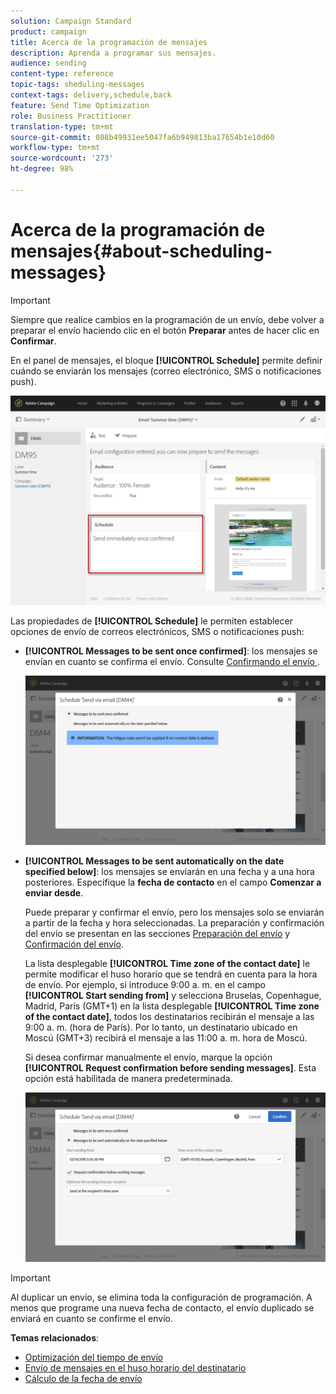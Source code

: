 ```yaml
---
solution: Campaign Standard
product: campaign
title: Acerca de la programación de mensajes
description: Aprenda a programar sus mensajes.
audience: sending
content-type: reference
topic-tags: sheduling-messages
context-tags: delivery,schedule,back
feature: Send Time Optimization
role: Business Practitioner
translation-type: tm+mt
source-git-commit: 088b49931ee5047fa6b949813ba17654b1e10d60
workflow-type: tm+mt
source-wordcount: '273'
ht-degree: 98%

---
```



# Acerca de la programación de mensajes{#about-scheduling-messages}

>[!IMPORTANT]
>
>Siempre que realice cambios en la programación de un envío, debe volver a preparar el envío haciendo clic en el botón **Preparar** antes de hacer clic en **Confirmar**.

En el panel de mensajes, el bloque **[!UICONTROL Schedule]** permite definir cuándo se enviarán los mensajes (correo electrónico, SMS o notificaciones push).

![](assets/delivery_dashboard.png)

Las propiedades de **[!UICONTROL Schedule]** le permiten establecer opciones de envío de correos electrónicos, SMS o notificaciones push:

* **[!UICONTROL Messages to be sent once confirmed]**: los mensajes se envían en cuanto se confirma el envío. Consulte [Confirmando el envío ](../../sending/using/confirming-the-send.md) .

   ![](assets/delivery_planning_1.png)

* **[!UICONTROL Messages to be sent automatically on the date specified below]**: los mensajes se enviarán en una fecha y a una hora posteriores. Especifique la **fecha de contacto** en el campo **Comenzar a enviar desde**.

   Puede preparar y confirmar el envío, pero los mensajes solo se enviarán a partir de la fecha y hora seleccionadas. La preparación y confirmación del envío se presentan en las secciones [Preparación del envío](../../sending/using/preparing-the-send.md) y [Confirmación del envío](../../sending/using/confirming-the-send.md).

   La lista desplegable **[!UICONTROL Time zone of the contact date]** le permite modificar el huso horario que se tendrá en cuenta para la hora de envío. Por ejemplo, si introduce 9:00 a. m. en el campo **[!UICONTROL Start sending from]** y selecciona Bruselas, Copenhague, Madrid, París (GMT+1) en la lista desplegable **[!UICONTROL Time zone of the contact date]**, todos los destinatarios recibirán el mensaje a las 9:00 a. m. (hora de París). Por lo tanto, un destinatario ubicado en Moscú (GMT+3) recibirá el mensaje a las 11:00 a. m. hora de Moscú.

   Si desea confirmar manualmente el envío, marque la opción **[!UICONTROL Request confirmation before sending messages]**. Esta opción está habilitada de manera predeterminada.

   ![](assets/delivery_planning.png)

>[!IMPORTANT]
>
>Al duplicar un envío, se elimina toda la configuración de programación. A menos que programe una nueva fecha de contacto, el envío duplicado se enviará en cuanto se confirme el envío.

**Temas relacionados**:

* [Optimización del tiempo de envío](../../sending/using/optimizing-the-sending-time.md)
* [Envío de mensajes en el huso horario del destinatario](../../sending/using/sending-messages-at-the-recipient-s-time-zone.md)
* [Cálculo de la fecha de envío](../../sending/using/computing-the-sending-date.md)

